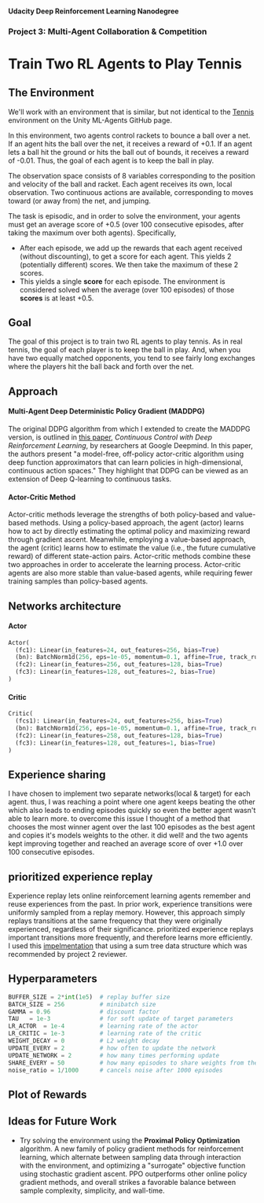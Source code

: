 #### Udacity Deep Reinforcement Learning Nanodegree
### Project 3: Multi-Agent Collaboration & Competition
# Train Two RL Agents to Play Tennis


## The Environment
We'll work with an environment that is similar, but not identical to the [Tennis](https://github.com/Unity-Technologies/ml-agents/blob/master/docs/Learning-Environment-Examples.md#tennis) environment on the Unity ML-Agents GitHub page.

In this environment, two agents control rackets to bounce a ball over a net. If an agent hits the ball over the net, it receives a reward of +0.1.  If an agent lets a ball hit the ground or hits the ball out of bounds, it receives a reward of -0.01.  Thus, the goal of each agent is to keep the ball in play.

The observation space consists of 8 variables corresponding to the position and velocity of the ball and racket. Each agent receives its own, local observation.  Two continuous actions are available, corresponding to moves toward (or away from) the net, and jumping.

The task is episodic, and in order to solve the environment, your agents must get an average score of +0.5 (over 100 consecutive episodes, after taking the maximum over both agents). Specifically,

- After each episode, we add up the rewards that each agent received (without discounting), to get a score for each agent. This yields 2 (potentially different) scores. We then take the maximum of these 2 scores.
- This yields a single **score** for each episode.
The environment is considered solved when the average (over 100 episodes) of those **scores** is at least +0.5.

## Goal
The goal of this project is to train two RL agents to play tennis. As in real tennis, the goal of each player is to keep the ball in play. And, when you have two equally matched opponents, you tend to see fairly long exchanges where the players hit the ball back and forth over the net.

## Approach

#### Multi-Agent Deep Deterministic Policy Gradient (MADDPG)
The original DDPG algorithm from which I extended to create the MADDPG version, is outlined in [this paper](https://arxiv.org/pdf/1509.02971.pdf), _Continuous Control with Deep Reinforcement Learning_, by researchers at Google Deepmind. In this paper, the authors present "a model-free, off-policy actor-critic algorithm using deep function approximators that can learn policies in high-dimensional, continuous action spaces." They highlight that DDPG can be viewed as an extension of Deep Q-learning to continuous tasks.

#### Actor-Critic Method
Actor-critic methods leverage the strengths of both policy-based and value-based methods.
Using a policy-based approach, the agent (actor) learns how to act by directly estimating the optimal policy and maximizing reward through gradient ascent. Meanwhile, employing a value-based approach, the agent (critic) learns how to estimate the value (i.e., the future cumulative reward) of different state-action pairs. Actor-critic methods combine these two approaches in order to accelerate the learning process. Actor-critic agents are also more stable than value-based agents, while requiring fewer training samples than policy-based agents.
## Networks architecture
#### Actor
~~~python
Actor(
  (fc1): Linear(in_features=24, out_features=256, bias=True)
  (bn): BatchNorm1d(256, eps=1e-05, momentum=0.1, affine=True, track_running_stats=True)
  (fc2): Linear(in_features=256, out_features=128, bias=True)
  (fc3): Linear(in_features=128, out_features=2, bias=True)
)
~~~
#### Critic
~~~python
Critic(
  (fcs1): Linear(in_features=24, out_features=256, bias=True)
  (bn): BatchNorm1d(256, eps=1e-05, momentum=0.1, affine=True, track_running_stats=True)
  (fc2): Linear(in_features=258, out_features=128, bias=True)
  (fc3): Linear(in_features=128, out_features=1, bias=True)
)
~~~

## Experience sharing
I have chosen to implement two separate networks(local & target) for each agent. thus, I was reaching a point where one agent keeps beating the other which also leads to ending episodes quickly so even the better agent wasn't able to learn more. to overcome this issue I thought of a method that chooses the most winner agent over the last 100 episodes as the best agent and copies it's models weights to the other. it did well! and the two agents kept improving together and reached an average score of over +1.0 over 100 consecutive episodes. 

## prioritized experience replay
Experience replay lets online reinforcement learning agents remember and reuse experiences from the past. In prior work, experience transitions were uniformly sampled from a replay memory. However, this approach simply replays transitions at the same frequency that they were originally experienced, regardless of their significance. prioritized experience replays important transitions more frequently, and therefore learns more efficiently. I used this [impelmentation](https://github.com/rlcode/per) that using a sum tree data structure which was recommended by project 2 reviewer.

## Hyperparameters

~~~python
BUFFER_SIZE = 2*int(1e5)  # replay buffer size
BATCH_SIZE = 256          # minibatch size
GAMMA = 0.96              # discount factor
TAU   = 1e-3              # for soft update of target parameters
LR_ACTOR  = 1e-4          # learning rate of the actor 
LR_CRITIC = 1e-3          # learning rate of the critic
WEIGHT_DECAY = 0          # L2 weight decay
UPDATE_EVERY = 2          # how often to update the network
UPDATE_NETWORK = 2        # how many times performing update
SHARE_EVERY = 50          # how many episodes to share weights from the better agent 
noise_ratio = 1/1000      # cancels noise after 1000 episodes
~~~

## Plot of Rewards


## Ideas for Future Work

* Try solving the environment using the __Proximal Policy Optimization__ algorithm. A new family of policy gradient methods for reinforcement learning, which alternate between sampling data through interaction with the environment, and optimizing a "surrogate" objective function using stochastic gradient ascent. PPO outperforms other online policy gradient methods, and overall strikes a favorable balance between sample complexity, simplicity, and wall-time.
